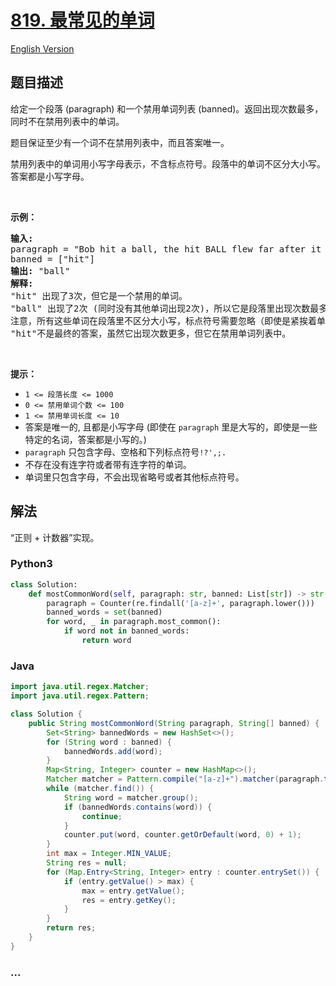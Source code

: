 # [819. 最常见的单词](https://leetcode-cn.com/problems/most-common-word)

[English Version](/solution/0800-0899/0819.Most%20Common%20Word/README_EN.md)

## 题目描述

<!-- 这里写题目描述 -->

<p>给定一个段落 (paragraph) 和一个禁用单词列表 (banned)。返回出现次数最多，同时不在禁用列表中的单词。</p>

<p>题目保证至少有一个词不在禁用列表中，而且答案唯一。</p>

<p>禁用列表中的单词用小写字母表示，不含标点符号。段落中的单词不区分大小写。答案都是小写字母。</p>

<p>&nbsp;</p>

<p><strong>示例：</strong></p>

<pre><strong>输入:</strong> 
paragraph = &quot;Bob hit a ball, the hit BALL flew far after it was hit.&quot;
banned = [&quot;hit&quot;]
<strong>输出:</strong> &quot;ball&quot;
<strong>解释:</strong> 
&quot;hit&quot; 出现了3次，但它是一个禁用的单词。
&quot;ball&quot; 出现了2次 (同时没有其他单词出现2次)，所以它是段落里出现次数最多的，且不在禁用列表中的单词。 
注意，所有这些单词在段落里不区分大小写，标点符号需要忽略（即使是紧挨着单词也忽略， 比如 &quot;ball,&quot;）， 
&quot;hit&quot;不是最终的答案，虽然它出现次数更多，但它在禁用单词列表中。
</pre>

<p>&nbsp;</p>

<p><strong>提示：</strong></p>

<ul>
	<li><code>1 &lt;= 段落长度 &lt;= 1000</code></li>
	<li><code>0 &lt;= 禁用单词个数 &lt;= 100</code></li>
	<li><code>1 &lt;= 禁用单词长度 &lt;= 10</code></li>
	<li>答案是唯一的, 且都是小写字母&nbsp;(即使在 <code>paragraph</code> 里是大写的，即使是一些特定的名词，答案都是小写的。)</li>
	<li><code>paragraph</code>&nbsp;只包含字母、空格和下列标点符号<code>!?&#39;,;.</code></li>
	<li>不存在没有连字符或者带有连字符的单词。</li>
	<li>单词里只包含字母，不会出现省略号或者其他标点符号。</li>
</ul>

## 解法

<!-- 这里可写通用的实现逻辑 -->

“正则 + 计数器”实现。

<!-- tabs:start -->

### **Python3**

<!-- 这里可写当前语言的特殊实现逻辑 -->

```python
class Solution:
    def mostCommonWord(self, paragraph: str, banned: List[str]) -> str:
        paragraph = Counter(re.findall('[a-z]+', paragraph.lower()))
        banned_words = set(banned)
        for word, _ in paragraph.most_common():
            if word not in banned_words:
                return word
```

### **Java**

<!-- 这里可写当前语言的特殊实现逻辑 -->

```java
import java.util.regex.Matcher;
import java.util.regex.Pattern;

class Solution {
    public String mostCommonWord(String paragraph, String[] banned) {
        Set<String> bannedWords = new HashSet<>();
        for (String word : banned) {
            bannedWords.add(word);
        }
        Map<String, Integer> counter = new HashMap<>();
        Matcher matcher = Pattern.compile("[a-z]+").matcher(paragraph.toLowerCase());
        while (matcher.find()) {
            String word = matcher.group();
            if (bannedWords.contains(word)) {
                continue;
            }
            counter.put(word, counter.getOrDefault(word, 0) + 1);
        }
        int max = Integer.MIN_VALUE;
        String res = null;
        for (Map.Entry<String, Integer> entry : counter.entrySet()) {
            if (entry.getValue() > max) {
                max = entry.getValue();
                res = entry.getKey();
            }
        }
        return res;
    }
}
```

### **...**

```

```

<!-- tabs:end -->
